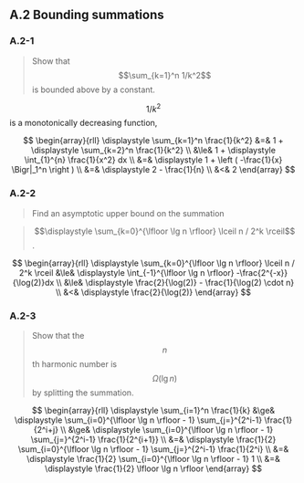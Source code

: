 ## A.2 Bounding summations

### A.2-1

> Show that $$\sum_{k=1}^n 1/k^2$$ is bounded above by a constant.

$$1/k^2$$ is a monotonically decreasing function,

$$
\begin{array}{rll}
\displaystyle \sum_{k=1}^n \frac{1}{k^2} &=& 1 + \displaystyle \sum_{k=2}^n \frac{1}{k^2} \\
&\le& 1 + \displaystyle \int_{1}^{n} \frac{1}{x^2} dx \\
&=& \displaystyle 1 + \left ( -\frac{1}{x} \Bigr|_1^n \right ) \\
&=& \displaystyle 2 - \frac{1}{n} \\
&<& 2
\end{array}
$$

### A.2-2

> Find an asymptotic upper bound on the summation

> $$\displaystyle \sum_{k=0}^{\lfloor \lg n \rfloor} \lceil n / 2^k \rceil$$.

$$
\begin{array}{rll}
\displaystyle \sum_{k=0}^{\lfloor \lg n \rfloor} \lceil n / 2^k \rceil &\le& \displaystyle \int_{-1}^{\lfloor \lg n \rfloor} -\frac{2^{-x}}{\log(2)}dx \\
&\le& \displaystyle \frac{2}{\log(2)} - \frac{1}{\log(2) \cdot n} \\
&<& \displaystyle \frac{2}{\log(2)}
\end{array}
$$

### A.2-3

> Show that the $$n$$th harmonic number is $$\Omega(\lg n)$$ by splitting the summation.

$$
\begin{array}{rll}
\displaystyle \sum_{i=1}^n \frac{1}{k} &\ge& \displaystyle \sum_{i=0}^{\lfloor \lg n \rfloor - 1} \sum_{j=}^{2^i-1} \frac{1}{2^i+j} \\
&\ge& \displaystyle \sum_{i=0}^{\lfloor \lg n \rfloor - 1} \sum_{j=}^{2^i-1} \frac{1}{2^{i+1}} \\
&=& \displaystyle \frac{1}{2} \sum_{i=0}^{\lfloor \lg n \rfloor - 1} \sum_{j=}^{2^i-1} \frac{1}{2^i} \\
&=& \displaystyle \frac{1}{2} \sum_{i=0}^{\lfloor \lg n \rfloor - 1} 1 \\
&=& \displaystyle \frac{1}{2} \lfloor \lg n \rfloor
\end{array}
$$

